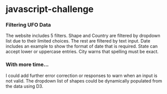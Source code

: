 # javascript-challenge

### Filtering UFO Data
The website includes 5 filters. 
Shape and Country are filtered by dropdown list due to their limited choices.
The rest are filtered by text input.
Date includes an example to show the format of date that is required.
State can accept lower or uppercase entries.
City warns that spelling must be exact. 


### With more time...
I could add further error correction or responses to warn when an input is not valid.
The dropdown list of shapes could be dynamically populated from the data using D3.
